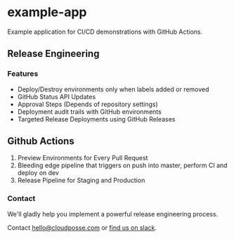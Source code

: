 # example-app



Example application for CI/CD demonstrations with GitHub Actions.

## Release Engineering

### Features

* Deploy/Destroy environments only when labels added or removed
* GitHub Status API Updates
* Approval Steps (Depends of repository settings)
* Deployment audit trails with GitHub environments
* Targeted Release Deployments using GitHub Releases

## Github Actions

1. Preview Environments for Every Pull Request
2. Bleeding edge pipeline that triggers on push into master, perform CI and deploy on dev
3. Release Pipeline for Staging and Production


### Contact

We'll gladly help you implement a powerful release engineering process.

Contact <hello@cloudposse.com> or [find us on slack](https://slack.sweetops.com).
